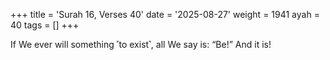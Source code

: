 +++
title = 'Surah 16, Verses 40'
date = '2025-08-27'
weight = 1941
ayah = 40
tags = []
+++

If We ever will something ˹to exist˺, all We say is: “Be!” And it is!